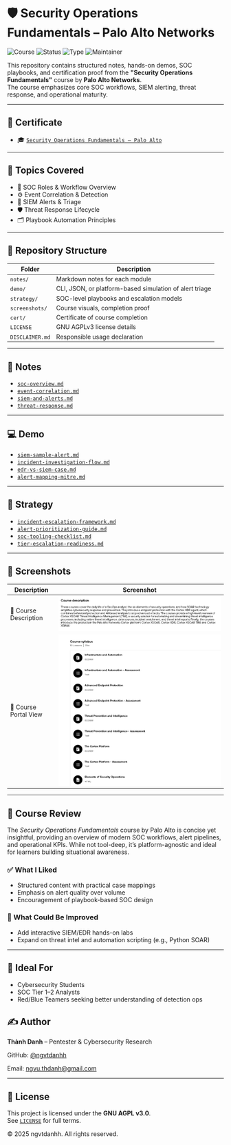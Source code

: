 # 🛡️ Security Operations Fundamentals – Palo Alto Networks

![Course](https://img.shields.io/badge/PaloAlto-Certified-brightgreen?style=flat-square&logo=paloaltonetworks)
![Status](https://img.shields.io/badge/Status-Completed-blue?style=flat-square&logo=verizon)
![Type](https://img.shields.io/badge/Type-Self--Study-orange?style=flat-square&logo=openaccess)
![Maintainer](https://img.shields.io/badge/Maintainer-Thành%20Danh-blueviolet?style=flat-square&logo=github)

This repository contains structured notes, hands-on demos, SOC playbooks, and certification proof from the **"Security Operations Fundamentals"** course by **Palo Alto Networks**.  
The course emphasizes core SOC workflows, SIEM alerting, threat response, and operational maturity.

---

## 📜 Certificate

- 🎓 [`Security Operations Fundamentals – Palo Alto`](./cert/security-operations-paloalto-certificate.pdf)

---

## 📒 Topics Covered

- 🧠 SOC Roles & Workflow Overview  
- ⚙️ Event Correlation & Detection  
- 🚨 SIEM Alerts & Triage  
- 🛡️ Threat Response Lifecycle  
- 🗂️ Playbook Automation Principles

---

## 📂 Repository Structure

| Folder        | Description |
|---------------|-------------|
| `notes/`      | Markdown notes for each module |
| `demo/`       | CLI, JSON, or platform-based simulation of alert triage |
| `strategy/`   | SOC-level playbooks and escalation models |
| `screenshots/`| Course visuals, completion proof |
| `cert/`       | Certificate of course completion |
| `LICENSE`     | GNU AGPLv3 license details |
| `DISCLAIMER.md` | Responsible usage declaration |

---

## 📘 Notes

- [`soc-overview.md`](./notes/soc-overview.md)  
- [`event-correlation.md`](./notes/event-correlation.md)  
- [`siem-and-alerts.md`](./notes/siem-and-alerts.md)  
- [`threat-response.md`](./notes/threat-response.md)

---

## 💻 Demo

- [`siem-sample-alert.md`](./demo/siem-sample-alert.md)  
- [`incident-investigation-flow.md`](./demo/incident-investigation-flow.md)  
- [`edr-vs-siem-case.md`](./demo/edr-vs-siem-case.md)  
- [`alert-mapping-mitre.md`](./demo/alert-mapping-mitre.md)

---

## 🧠 Strategy

- [`incident-escalation-framework.md`](./strategy/incident-escalation-framework.md)  
- [`alert-prioritization-guide.md`](./strategy/alert-prioritization-guide.md)  
- [`soc-tooling-checklist.md`](./strategy/soc-tooling-checklist.md)  
- [`tier-escalation-readiness.md`](./strategy/tier-escalation-readiness.md)

---

## 📸 Screenshots

| Description | Screenshot |
|-------------|------------|
| 📝 Course Description | ![](./screenshots/paloalto-description.png) |
| 📘 Course Portal View | ![](./screenshots/paloalto-course.png)      |

---

## 📝 Course Review

The *Security Operations Fundamentals* course by Palo Alto is concise yet insightful, providing an overview of modern SOC workflows, alert pipelines, and operational KPIs. While not tool-deep, it’s platform-agnostic and ideal for learners building situational awareness.

### ✅ What I Liked

- Structured content with practical case mappings  
- Emphasis on alert quality over volume  
- Encouragement of playbook-based SOC design

### 📌 What Could Be Improved

- Add interactive SIEM/EDR hands-on labs  
- Expand on threat intel and automation scripting (e.g., Python SOAR)

---

## 📎 Ideal For

- Cybersecurity Students  
- SOC Tier 1–2 Analysts  
- Red/Blue Teamers seeking better understanding of detection ops

## ✍️ Author

**Thành Danh** – Pentester & Cybersecurity Research  

GitHub: [@ngvtdanhh](https://github.com/ngvtdanhh)  

Email: ngvu.thdanh@gmail.com

---

## 📄 License

This project is licensed under the **GNU AGPL v3.0**.  
See [`LICENSE`](./LICENSE) for full terms.

© 2025 ngvtdanhh. All rights reserved.
